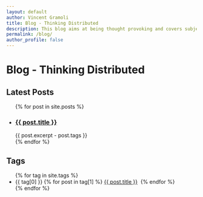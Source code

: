 ```yaml
---
layout: default
author: Vincent Gramoli
title: Blog - Thinking Distributed 
description: This blog aims at being thought provoking and covers subjects related to the distributed nature of blockchain systems.
permalink: /blog/
author_profile: false
---
```

<h1>Blog - Thinking Distributed</h1>

<h2>Latest Posts</h2>
<ul>
  {% for post in site.posts %}
    <li>
      <h3><a href="{{ post.url }}">{{ post.title }}</a></h3>
      {{ post.excerpt - post.tags }}
    </li>
  {% endfor %}
</ul>

<h2>Tags</h2>
<ul>
{% for tag in site.tags %}
  <li>
  {{ tag[0] }}
    {% for post in tag[1] %}
      <a href="{{ post.url }}">{{ post.title }}</a>&nbsp;
    {% endfor %}
  </li>
{% endfor %}
</ul>
